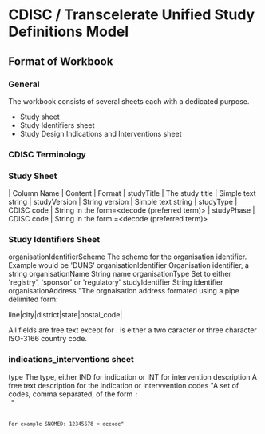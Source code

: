 # CDISC / Transcelerate Unified Study Definitions Model

## 

## Format of Workbook

### General

The workbook consists of several sheets each with a dedicated purpose.

- Study sheet
- Study Identifiers sheet
- Study Design Indications and Interventions sheet

### CDISC Terminology


### Study Sheet

| Column Name | Content | Format
| studyTitle | The study title | Simple text string
| studyVersion | String version | Simple text string
| studyType | CDISC code | String in the form<C code>=<decode (preferred term)>
| studyPhase | CDISC code | String in the form <C code>=<decode (preferred term)>
	
### Study Identifiers	Sheet
	
organisationIdentifierScheme	The scheme for the organisation identifier. Example would be 'DUNS'
organisationIdentifier	Organisation identifier, a string
organisationName	String name
organisationType	Set to either 'registry', 'sponsor' or 'regulatory'
studyIdentifier	String identifier
organisationAddress	"The orgnaisation address formated using a pipe delimited form:

line|city|district|state|postal_code|<country code>

All fields are free text except for <country code>. <country code> is either a two caracter or three character ISO-3166 country code.
	
### indications_interventions sheet
	
type	The type, either IND for indication or INT for intervention
description	A free text description for the indication or intervvention
codes	"A set of codes, comma separated, of the form <code system>: <code> = <decode>

For example SNOMED: 12345678 = decode"
	
	
	
